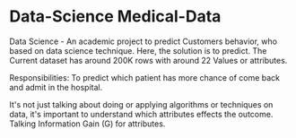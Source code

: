 # Data-Science Medical-Data
  Data Science - An academic project to predict Customers behavior, who based on data science technique. Here, the solution is to predict. The Current dataset has around 200K rows with around 22 Values or attributes.

  Responsibilities: To predict which patient has more chance of come back and admit in the hospital.

  It's not just talking about doing or applying algorithms or techniques on data, it's important to understand which attributes effects the outcome. Talking Information Gain (G) for attributes.

